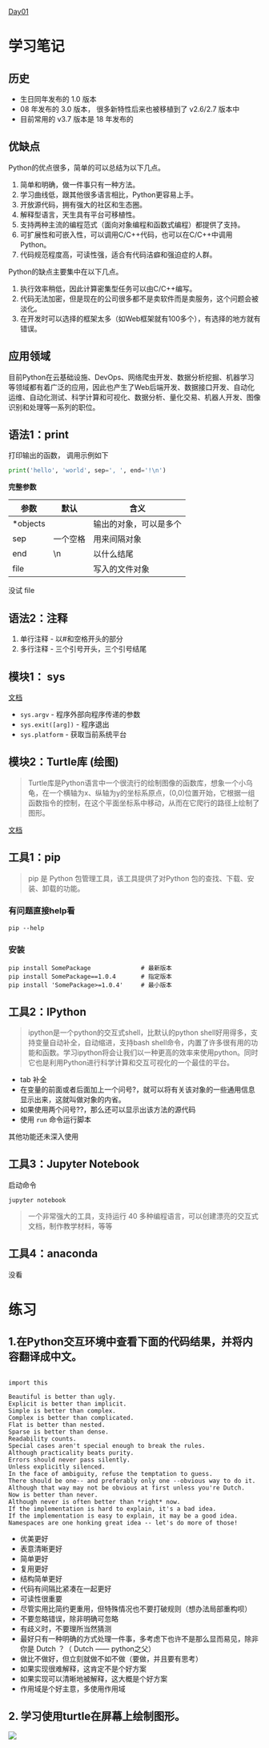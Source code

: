 [Day01](https://github.com/jackfrued/Python-100-Days/blob/master/Day01-15/Day01/%E5%88%9D%E8%AF%86Python.md)

# 学习笔记

## 历史

- 生日同年发布的 1.0 版本
- 08 年发布的 3.0 版本， 很多新特性后来也被移植到了 v2.6/2.7 版本中
- 目前常用的 v3.7 版本是 18 年发布的

## 优缺点

Python的优点很多，简单的可以总结为以下几点。
1. 简单和明确，做一件事只有一种方法。
2. 学习曲线低，跟其他很多语言相比，Python更容易上手。
3. 开放源代码，拥有强大的社区和生态圈。
4. 解释型语言，天生具有平台可移植性。
5. 支持两种主流的编程范式（面向对象编程和函数式编程）都提供了支持。
6. 可扩展性和可嵌入性，可以调用C/C++代码，也可以在C/C++中调用Python。
7. 代码规范程度高，可读性强，适合有代码洁癖和强迫症的人群。


Python的缺点主要集中在以下几点。
1. 执行效率稍低，因此计算密集型任务可以由C/C++编写。
2. 代码无法加密，但是现在的公司很多都不是卖软件而是卖服务，这个问题会被淡化。
3. 在开发时可以选择的框架太多（如Web框架就有100多个），有选择的地方就有错误。

## 应用领域


目前Python在云基础设施、DevOps、网络爬虫开发、数据分析挖掘、机器学习等领域都有着广泛的应用，因此也产生了Web后端开发、数据接口开发、自动化运维、自动化测试、科学计算和可视化、数据分析、量化交易、机器人开发、图像识别和处理等一系列的职位。

## 语法1：print

打印输出的函数， 调用示例如下

```python
print('hello', 'world', sep=', ', end='!\n')
```

**完整参数**

| 参数      | 默认     | 含义                   |
| --------- | -------- | ---------------------- |
| \*objects |          | 输出的对象，可以是多个 |
| sep       | 一个空格 | 用来间隔对象           |
| end       | \n       | 以什么结尾             |
| file      |          | 写入的文件对象         |

没试 file 

## 语法2：注释


1. 单行注释 - 以#和空格开头的部分
2. 多行注释 - 三个引号开头，三个引号结尾

## 模块1： sys

[文档](https://docs.python.org/zh-cn/3/library/sys.html?highlight=sys)

- `sys.argv` - 程序外部向程序传递的参数
- `sys.exit([arg])`  - 程序退出
- `sys.platform` - 获取当前系统平台

## 模块2：Turtle库 (绘图)

> Turtle库是Python语言中一个很流行的绘制图像的函数库，想象一个小乌龟，在一个横轴为x、纵轴为y的坐标系原点，(0,0)位置开始，它根据一组函数指令的控制，在这个平面坐标系中移动，从而在它爬行的路径上绘制了图形。

[文档](https://docs.python.org/zh-cn/3/library/turtle.html)


## 工具1：pip

> pip 是 Python 包管理工具，该工具提供了对Python 包的查找、下载、安装、卸载的功能。

### 有问题直接help看

```
pip --help
```

### 安装
```
pip install SomePackage              # 最新版本
pip install SomePackage==1.0.4       # 指定版本
pip install 'SomePackage>=1.0.4'     # 最小版本
```

## 工具2：IPython

> ipython是一个python的交互式shell，比默认的python shell好用得多，支持变量自动补全，自动缩进，支持bash shell命令，内置了许多很有用的功能和函数。学习ipython将会让我们以一种更高的效率来使用python。同时它也是利用Python进行科学计算和交互可视化的一个最佳的平台。

- tab 补全
- 在变量的前面或者后面加上一个问号?，就可以将有关该对象的一些通用信息显示出来，这就叫做对象的内省。
- 如果使用两个问号??，那么还可以显示出该方法的源代码
- 使用 `run` 命令运行脚本 

其他功能还未深入使用

## 工具3：Jupyter Notebook

启动命令
```
jupyter notebook
```

> 一个非常强大的工具，支持运行 40 多种编程语言，可以创建漂亮的交互式文档，制作教学材料，等等

## 工具4：anaconda

没看


# 练习

## 1.在Python交互环境中查看下面的代码结果，并将内容翻译成中文。

```

import this

Beautiful is better than ugly.
Explicit is better than implicit.
Simple is better than complex.
Complex is better than complicated.
Flat is better than nested.
Sparse is better than dense.
Readability counts.
Special cases aren't special enough to break the rules.
Although practicality beats purity.
Errors should never pass silently.
Unless explicitly silenced.
In the face of ambiguity, refuse the temptation to guess.
There should be one-- and preferably only one --obvious way to do it.
Although that way may not be obvious at first unless you're Dutch.
Now is better than never.
Although never is often better than *right* now.
If the implementation is hard to explain, it's a bad idea.
If the implementation is easy to explain, it may be a good idea.
Namespaces are one honking great idea -- let's do more of those!
```

- 优美更好
- 表意清晰更好
- 简单更好
- 复用更好
- 结构简单更好
- 代码有间隔比紧凑在一起更好
- 可读性很重要
- 尽管实用比简约更重用，但特殊情况也不要打破规则（想办法局部重构呗）
- 不要忽略错误，除非明确可忽略
- 有歧义时，不要理所当然猜测
- 最好只有一种明确的方式处理一件事，多考虑下也许不是那么显而易见，除非你是 Dutch ？（ Dutch —— python之父）
- 做比不做好，但立刻就做不如不做（要做，并且要有思考）
- 如果实现很难解释，这肯定不是个好方案
- 如果实现可以清晰地被解释，这大概是个好方案
- 作用域是个好主意，多使用作用域


## 2. 学习使用turtle在屏幕上绘制图形。

![](C:\Users\1\Desktop\record-Python-100-Days\Day01-15\assets\01-01.png)